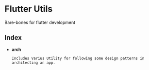 # Flutter Utils

Bare-bones for flutter development

## Index

- **arch**

  ```
  Includes Varius Utility for following some design patterns in architecting an app.
  ```

  

